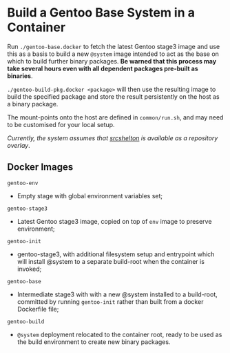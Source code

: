 # Build a Gentoo Base System in a Container

Run `./gentoo-base.docker` to fetch the latest Gentoo stage3 image and use this
as a basis to build a new `@system` image intended to act as the base on which
to build further binary packages.
**Be warned that this process may take several hours even with all dependent
packages pre-built as binaries**.

`./gentoo-build-pkg.docker <package>` will then use the resulting image to
build the specified package and store the result persistently on the host as a
binary package.

The mount-points onto the host are defined in `common/run.sh`, and may need to
be customised for your local setup.

*Currently, the system assumes that
[srcshelton](https://github.com/srcshelton/gentoo-ebuilds) is available as a
repository overlay*.

## Docker Images

`gentoo-env`
 * Empty stage with global environment variables set;

`gentoo-stage3`
 * Latest Gentoo stage3 image, copied on top of `env` image to preserve
   environment;

`gentoo-init`
 * gentoo-stage3, with additional filesystem setup and entrypoint which will
   install @system to a separate build-root when the container is invoked;

`gentoo-base`
 * Intermediate stage3 with with a new @system installed to a build-root,
   committed by running `gentoo-init` rather than built from a docker
   Dockerfile file;

`gentoo-build`
 * `@system` deployment relocated to the container root, ready to be used as the
   build environment to create new binary packages.


